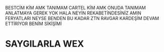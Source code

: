BESTCİM KİM AMK TANIMAM CARTEL KİM AMK ONUDA TANIMAM ANLATMAYA GEREK YOK HALA NEYİN REKABETİNDESİNİZ AMIN FERYATLARI NEYSE BENDEN BU KADAR ZTN RAVGAR KARDEŞİM DEVAM ETTİRİYOR BENİM SİKİŞİMİ

# SAYGILARLA WEX
